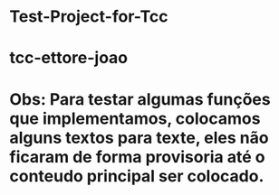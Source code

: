 ﻿# Test-Project-for-Tcc
# tcc-ettore-joao
<h1>Obs: Para testar algumas funções que implementamos, colocamos alguns textos para texte, eles não ficaram de forma provisoria até o conteudo principal ser colocado.</h1>
